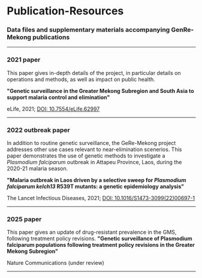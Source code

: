 # Publication-Resources
### Data files and supplementary materials accompanying GenRe-Mekong publications

---

### 2021 paper
This paper gives in-depth details of the project, in particular details on operations and methods, as well as impact on public health. 

__"Genetic surveillance in the Greater Mekong Subregion and South Asia to support malaria control and elimination"__


eLife, 2021; <a href="https://elifesciences.org/articles/62997" target="_blank">DOI: 10.7554/eLife.62997</a>

---

### 2022 outbreak paper
In addition to routine genetic surveillance, the GeRe-Mekong project addresses other use cases relevant to near-elimination scenerios. This paper demonstrates the use of genetic methods to investigate a _Plasmodium falciparum_ outbreak in Attapeu Province, Laos, during the 2020-21 malaria season.

__"Malaria outbreak in Laos driven by a selective sweep for _Plasmodium falciparum kelch13_ R539T mutants: a genetic epidemiology analysis"__


The Lancet Infectious Diseases, 2021; <a href="https://www.thelancet.com/journals/laninf/article/PIIS1473-3099(22)00697-1/fulltext" target="_blank">DOI: 10.1016/S1473-3099(22)00697-1</a>


---

### 2025 paper
This paper gives an update of drug-resistant prevalence in the GMS, following treatment policy revisions.
__"Genetic surveillance of Plasmodium falciparum populations following treatment policy revisions in the Greater Mekong Subregion"__

Nature Communications (under review)


---
